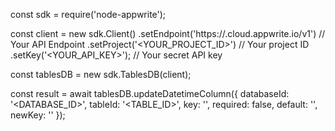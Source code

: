 const sdk = require('node-appwrite');

const client = new sdk.Client()
    .setEndpoint('https://<REGION>.cloud.appwrite.io/v1') // Your API Endpoint
    .setProject('<YOUR_PROJECT_ID>') // Your project ID
    .setKey('<YOUR_API_KEY>'); // Your secret API key

const tablesDB = new sdk.TablesDB(client);

const result = await tablesDB.updateDatetimeColumn({
    databaseId: '<DATABASE_ID>',
    tableId: '<TABLE_ID>',
    key: '',
    required: false,
    default: '',
    newKey: ''
});
